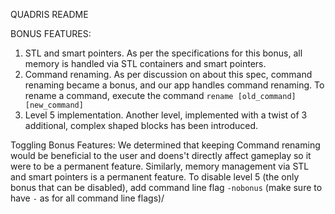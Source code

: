 QUADRIS README

BONUS FEATURES:
1) STL and smart pointers. As per the specifications for this bonus, all memory is handled via STL containers and smart pointers.
2) Command renaming. As per discussion on about this spec, command renaming became a bonus, and our app handles command renaming. To rename a command, execute the command `rename [old_command] [new_command]`
3) Level 5 implementation. Another level, implemented with a twist of 3 additional, complex shaped blocks has been introduced.

Toggling Bonus Features:
We determined that keeping Command renaming would be beneficial to the user and doens't directly affect gameplay so it were to be a permanent feature.
Similarly, memory management via STL and smart pointers is a permanent feature.
To disable level 5 (the only bonus that can be disabled), add command line flag `-nobonus` (make sure to have `-` as for all command line flags)/

